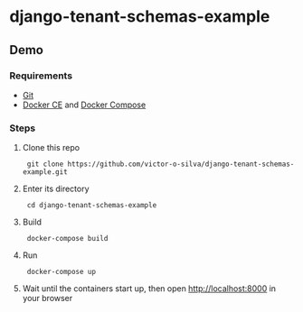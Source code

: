 
# django-tenant-schemas-example

## Demo

### Requirements

* [Git](https://git-scm.com/)
* [Docker CE](https://www.docker.com/community-edition) and [Docker Compose](https://docs.docker.com/compose/)

### Steps

1. Clone this repo

        git clone https://github.com/victor-o-silva/django-tenant-schemas-example.git

1. Enter its directory

        cd django-tenant-schemas-example

1. Build

        docker-compose build

1. Run

        docker-compose up

1. Wait until the containers start up, then open [http://localhost:8000](http://localhost:8000) in your browser